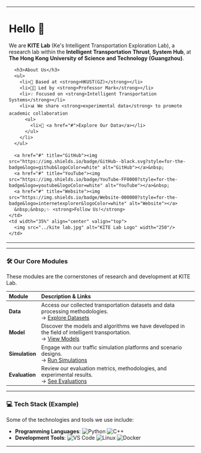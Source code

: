 <table>
  <tr>
    <td valign="top">
      <h1>Hello 👋</h1>
      <p>We are <strong>KITE Lab</strong> (Ke's Intelligent Transportation Exploration Lab), a research lab within the <strong>Intelligent Transportation Thrust</strong>, <strong>System Hub</strong>, at <strong>The Hong Kong University of Science and Technology (Guangzhou)</strong>.</p>
      
      <h3>About Us</h3>
      <ul>
        <li>📍 Based at <strong>HKUST(GZ)</strong></li>
        <li>👨‍🏫 Led by <strong>Professor Mark</strong></li>
        <li>💡 Focused on <strong>Intelligent Transportation Systems</strong></li>
        <li>📊 We share <strong>experimental data</strong> to promote academic collaboration
          <ul>
            <li>🔗 <a href="#">Explore Our Data</a></li>
          </ul>
        </li>
      </ul>
      
      <a href="#" title="GitHub"><img src="https://img.shields.io/badge/GitHub--black.svg?style=for-the-badge&logo=github&logoColor=white" alt="GitHub"></a>&nbsp;
      <a href="#" title="YouTube"><img src="https://img.shields.io/badge/YouTube-FF0000?style=for-the-badge&logo=youtube&logoColor=white" alt="YouTube"></a>&nbsp;
      <a href="#" title="Website"><img src="https://img.shields.io/badge/Website-000000?style=for-the-badge&logo=internetexplorer&logoColor=white" alt="Website"></a>
      &nbsp;&nbsp;✨ <strong>Follow Us!</strong>
    </td>
    <td width="35%" align="center" valign="top">
      <img src="../kite lab.jpg" alt="KITE Lab Logo" width="250"/>
    </td>
  </tr>
</table>

---

### 🛠️ Our Core Modules

These modules are the cornerstones of research and development at KITE Lab.

| Module | Description & Links |
| :--- | :---------- |
| **Data** | Access our collected transportation datasets and data processing methodologies.<br> &rarr; [Explore Datasets](#) |
| **Model** | Discover the models and algorithms we have developed in the field of intelligent transportation.<br> &rarr; [View Models](#) |
| **Simulation** | Engage with our traffic simulation platforms and scenario designs.<br> &rarr; [Run Simulations](#) |
| **Evaluation** | Review our evaluation metrics, methodologies, and experimental results.<br> &rarr; [See Evaluations](#) |

---

### 💻 Tech Stack (Example)

Some of the technologies and tools we use include:

-   **Programming Languages**: 
    <img src="https://img.shields.io/badge/Python-3776AB?style=for-the-badge&logo=python&logoColor=white" alt="Python">
    <img src="https://img.shields.io/badge/C%2B%2B-00599C?style=for-the-badge&logo=c%2B%2B&logoColor=white" alt="C++">
-   **Development Tools**: 
    <img src="https://img.shields.io/badge/VS%20Code-007ACC?style=for-the-badge&logo=visualstudiocode&logoColor=white" alt="VS Code">
    <img src="https://img.shields.io/badge/Linux-FCC624?style=for-the-badge&logo=linux&logoColor=black" alt="Linux">
    <img src="https://img.shields.io/badge/Docker-2496ED?style=for-the-badge&logo=docker&logoColor=white" alt="Docker">

---
